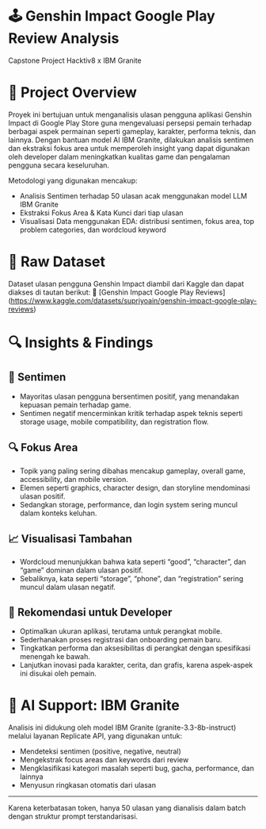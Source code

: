 # 🕹️ Genshin Impact Google Play Review Analysis
Capstone Project Hacktiv8 x IBM Granite

# 📌 Project Overview
Proyek ini bertujuan untuk menganalisis ulasan pengguna aplikasi Genshin Impact di Google Play Store guna mengevaluasi persepsi pemain terhadap berbagai aspek permainan seperti gameplay, karakter, performa teknis, dan lainnya. Dengan bantuan model AI IBM Granite, dilakukan analisis sentimen dan ekstraksi fokus area untuk memperoleh insight yang dapat digunakan oleh developer dalam meningkatkan kualitas game dan pengalaman pengguna secara keseluruhan.

Metodologi yang digunakan mencakup:
- Analisis Sentimen terhadap 50 ulasan acak menggunakan model LLM IBM Granite
- Ekstraksi Fokus Area & Kata Kunci dari tiap ulasan
- Visualisasi Data menggunakan EDA: distribusi sentimen, fokus area, top problem categories, dan wordcloud keyword

# 📂 Raw Dataset
Dataset ulasan pengguna Genshin Impact diambil dari Kaggle dan dapat diakses di tautan berikut:
🔗 [Genshin Impact Google Play Reviews] (https://www.kaggle.com/datasets/supriyoain/genshin-impact-google-play-reviews)

# 🔍 Insights & Findings
## 🎯 Sentimen
- Mayoritas ulasan pengguna bersentimen positif, yang menandakan kepuasan pemain terhadap game.
- Sentimen negatif mencerminkan kritik terhadap aspek teknis seperti storage usage, mobile compatibility, dan registration flow.

## 🔍 Fokus Area
- Topik yang paling sering dibahas mencakup gameplay, overall game, accessibility, dan mobile version.
- Elemen seperti graphics, character design, dan storyline mendominasi ulasan positif.
- Sedangkan storage, performance, dan login system sering muncul dalam konteks keluhan.

## 📈 Visualisasi Tambahan
- Wordcloud menunjukkan bahwa kata seperti “good”, “character”, dan “game” dominan dalam ulasan positif.
- Sebaliknya, kata seperti “storage”, “phone”, dan “registration” sering muncul dalam ulasan negatif.

## 🧠 Rekomendasi untuk Developer
- Optimalkan ukuran aplikasi, terutama untuk perangkat mobile.
- Sederhanakan proses registrasi dan onboarding pemain baru.
- Tingkatkan performa dan aksesibilitas di perangkat dengan spesifikasi menengah ke bawah.
- Lanjutkan inovasi pada karakter, cerita, dan grafis, karena aspek-aspek ini disukai oleh pemain.

# 🤖 AI Support: IBM Granite
Analisis ini didukung oleh model IBM Granite (granite-3.3-8b-instruct) melalui layanan Replicate API, yang digunakan untuk:
- Mendeteksi sentimen (positive, negative, neutral)
- Mengekstrak focus areas dan keywords dari review
- Mengklasifikasi kategori masalah seperti bug, gacha, performance, dan lainnya
- Menyusun ringkasan otomatis dari ulasan

---
Karena keterbatasan token, hanya 50 ulasan yang dianalisis dalam batch dengan struktur prompt terstandarisasi.

